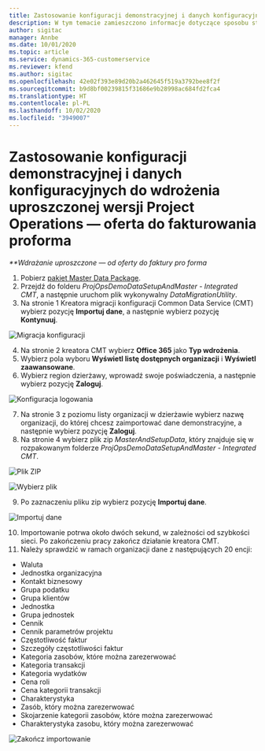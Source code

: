 ```yaml
---
title: Zastosowanie konfiguracji demonstracyjnej i danych konfiguracyjnych
description: W tym temacie zamieszczono informacje dotyczące sposobu stosowania konfiguracji demonstracyjnej i danych konfiguracyjnych Project Operations.
author: sigitac
manager: Annbe
ms.date: 10/01/2020
ms.topic: article
ms.service: dynamics-365-customerservice
ms.reviewer: kfend
ms.author: sigitac
ms.openlocfilehash: 42e02f393e89d20b2a462645f519a3792bee8f2f
ms.sourcegitcommit: b9d8bf00239815f31686e9b28998ac684fd2fca4
ms.translationtype: HT
ms.contentlocale: pl-PL
ms.lasthandoff: 10/02/2020
ms.locfileid: "3949007"
---
```

# <a name="apply-demo-setup-and-configuration-data-for-project-operations-lite-deployment---deal-to-proforma-invoicing"></a>Zastosowanie konfiguracji demonstracyjnej i danych konfiguracyjnych do wdrożenia uproszczonej wersji Project Operations — oferta do fakturowania proforma

_**Wdrażanie uproszczone — od oferty do faktury pro forma_

1. Pobierz [pakiet Master Data Package](https://download.microsoft.com/download/3/4/1/341bf279-a64f-4baa-af31-ce624859b518/ProjOpsSampleSetupData%20-%20CE%20only%20CMT.zip). 
2. Przejdź do folderu *ProjOpsDemoDataSetupAndMaster - Integrated CMT*, a następnie uruchom plik wykonywalny *DataMigrationUtility*.
3. Na stronie 1 Kreatora migracji konfiguracji Common Data Service (CMT) wybierz pozycję **Importuj dane**, a następnie wybierz pozycję **Kontynuuj**.

![Migracja konfiguracji](./media/1ConfigurationMigration.png)

4. Na stronie 2 kreatora CMT wybierz **Office 365** jako **Typ wdrożenia**.
5. Wybierz pola wyboru **Wyświetl listę dostępnych organizacji** i **Wyświetl zaawansowane**.
6. Wybierz region dzierżawy, wprowadź swoje poświadczenia, a następnie wybierz pozycję **Zaloguj**.

![Konfiguracja logowania](./media/2ConfigurationSignin.png)

7. Na stronie 3 z poziomu listy organizacji w dzierżawie wybierz nazwę organizacji, do której chcesz zaimportować dane demonstracyjne, a następnie wybierz pozycję **Zaloguj**.
8. Na stronie 4 wybierz plik zip *MasterAndSetupData*, który znajduje się w rozpakowanym folderze *ProjOpsDemoDataSetupAndMaster - Integrated CMT*.

![Plik ZIP](./media/3ZipFile.png)

![Wybierz plik](./media/4SelectAFile.png)

9. Po zaznaczeniu pliku zip wybierz pozycję **Importuj dane**.

![Importuj dane](./media/5ImportData.png)

10. Importowanie potrwa około dwóch sekund, w zależności od szybkości sieci. Po zakończeniu pracy zakończ działanie kreatora CMT. 
11. Należy sprawdzić w ramach organizacji dane z następujących 20 encji:

- Waluta
- Jednostka organizacyjna
- Kontakt biznesowy
- Grupa podatku
- Grupa klientów
- Jednostka
- Grupa jednostek
- Cennik
- Cennik parametrów projektu
- Częstotliwość faktur
- Szczegóły częstotliwości faktur
- Kategoria zasobów, które można zarezerwować
- Kategoria transakcji
- Kategoria wydatków
- Cena roli
- Cena kategorii transakcji
- Charakterystyka
- Zasób, który można zarezerwować
- Skojarzenie kategorii zasobów, które można zarezerwować
- Charakterystyka zasobu, który można zarezerwować

![Zakończ importowanie](./media/6CompleteImport.png)

